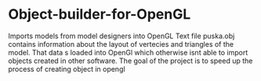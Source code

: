 # Object-builder-for-OpenGL
Imports models from model designers into OpenGL
Text file puska.obj contains information about the layout of vertecies and triangles of the model.
That data  s loaded into OpenGl which otherwise isnt able to import objects created in other software.
The goal of the project is to speed up the process of creating object in opengl

